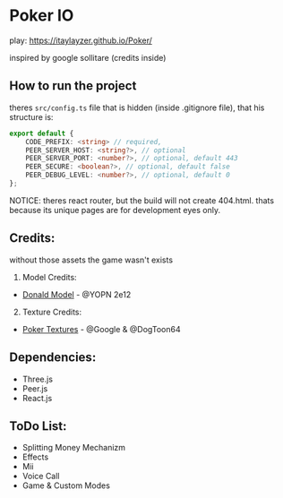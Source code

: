 # Poker IO

play: https://itaylayzer.github.io/Poker/

inspired by google sollitare (credits inside)

## How to run the project

theres `src/config.ts` file that is hidden (inside .gitignore file), that his structure is:

```ts
export default {
	CODE_PREFIX: <string> // required,
	PEER_SERVER_HOST: <string?>, // optional
	PEER_SERVER_PORT: <number?>, // optional, default 443
	PEER_SECURE: <boolean?>, // optional, default false
	PEER_DEBUG_LEVEL: <number?>, // optional, default 0
};
```

NOTICE: theres react router, but the build will not create 404.html. thats because its unique pages are for development eyes only.

## Credits:

without those assets the game wasn't exists

1. Model Credits:

-   [Donald Model](https://sketchfab.com/3d-models/base-mesh-low-poly-character-84cd6685487949bca626bcfc244d) - @YOPN 2e12

2. Texture Credits:

-   [Poker Textures](https://www.spriters-resource.com/browser_games/googlesolitaire/sheet/147613/) - @Google & @DogToon64

## Dependencies:

-   Three.js
-   Peer.js
-   React.js

## ToDo List:

-   Splitting Money Mechanizm
-   Effects
-   Mii
-   Voice Call
-   Game & Custom Modes
